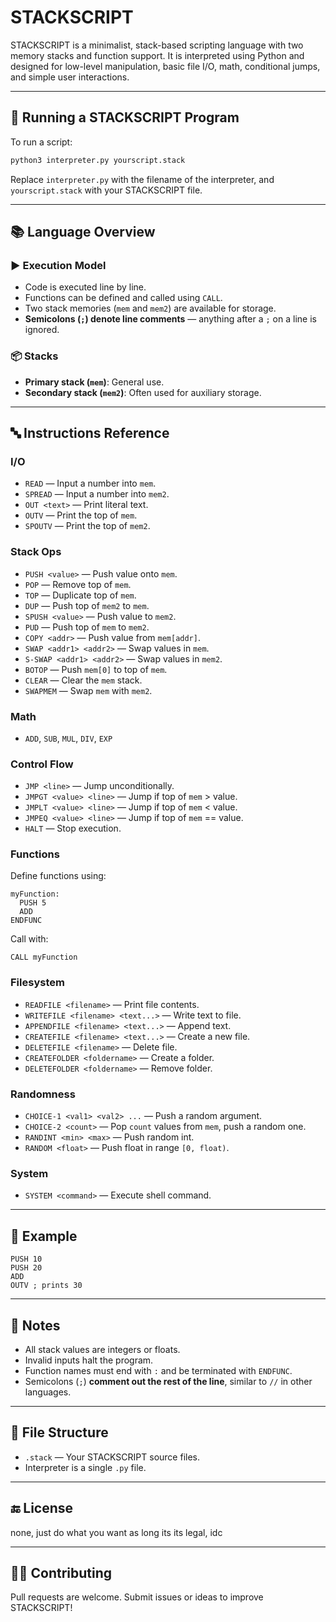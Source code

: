 

# STACKSCRIPT

STACKSCRIPT is a minimalist, stack-based scripting language with two memory stacks and function support. It is interpreted using Python and designed for low-level manipulation, basic file I/O, math, conditional jumps, and simple user interactions.

---

## 🔧 Running a STACKSCRIPT Program

To run a script:

```bash
python3 interpreter.py yourscript.stack
```

Replace `interpreter.py` with the filename of the interpreter, and `yourscript.stack` with your STACKSCRIPT file.

---

## 📚 Language Overview

### ▶️ Execution Model

* Code is executed line by line.
* Functions can be defined and called using `CALL`.
* Two stack memories (`mem` and `mem2`) are available for storage.
* **Semicolons (`;`) denote line comments** — anything after a `;` on a line is ignored.

### 📦 Stacks

* **Primary stack (`mem`)**: General use.
* **Secondary stack (`mem2`)**: Often used for auxiliary storage.

---

## 🔤 Instructions Reference

### I/O

* `READ` — Input a number into `mem`.
* `SPREAD` — Input a number into `mem2`.
* `OUT <text>` — Print literal text.
* `OUTV` — Print the top of `mem`.
* `SPOUTV` — Print the top of `mem2`.

### Stack Ops

* `PUSH <value>` — Push value onto `mem`.
* `POP` — Remove top of `mem`.
* `TOP` — Duplicate top of `mem`.
* `DUP` — Push top of `mem2` to `mem`.
* `SPUSH <value>` — Push value to `mem2`.
* `PUD` — Push top of `mem` to `mem2`.
* `COPY <addr>` — Push value from `mem[addr]`.
* `SWAP <addr1> <addr2>` — Swap values in `mem`.
* `S-SWAP <addr1> <addr2>` — Swap values in `mem2`.
* `BOTOP` — Push `mem[0]` to top of `mem`.
* `CLEAR` — Clear the `mem` stack.
* `SWAPMEM` — Swap `mem` with `mem2`.

### Math

* `ADD`, `SUB`, `MUL`, `DIV`, `EXP`

### Control Flow

* `JMP <line>` — Jump unconditionally.
* `JMPGT <value> <line>` — Jump if top of `mem` > value.
* `JMPLT <value> <line>` — Jump if top of `mem` < value.
* `JMPEQ <value> <line>` — Jump if top of `mem` == value.
* `HALT` — Stop execution.

### Functions

Define functions using:

```stack
myFunction:
  PUSH 5
  ADD
ENDFUNC
```

Call with:

```
CALL myFunction
```

### Filesystem

* `READFILE <filename>` — Print file contents.
* `WRITEFILE <filename> <text...>` — Write text to file.
* `APPENDFILE <filename> <text...>` — Append text.
* `CREATEFILE <filename> <text...>` — Create a new file.
* `DELETEFILE <filename>` — Delete file.
* `CREATEFOLDER <foldername>` — Create a folder.
* `DELETEFOLDER <foldername>` — Remove folder.

### Randomness

* `CHOICE-1 <val1> <val2> ...` — Push a random argument.
* `CHOICE-2 <count>` — Pop `count` values from `mem`, push a random one.
* `RANDINT <min> <max>` — Push random int.
* `RANDOM <float>` — Push float in range `[0, float)`.

### System

* `SYSTEM <command>` — Execute shell command.

---

## 📝 Example

```stack
PUSH 10
PUSH 20
ADD
OUTV ; prints 30
```

---

## 📎 Notes

* All stack values are integers or floats.
* Invalid inputs halt the program.
* Function names must end with `:` and be terminated with `ENDFUNC`.
* Semicolons (`;`) **comment out the rest of the line**, similar to `//` in other languages.

---

## 📂 File Structure

* `.stack` — Your STACKSCRIPT source files.
* Interpreter is a single `.py` file.

---

## 🔚 License

none, just do what you want as long its its legal, idc

---

## 🙋‍♂️ Contributing

Pull requests are welcome. Submit issues or ideas to improve STACKSCRIPT!
